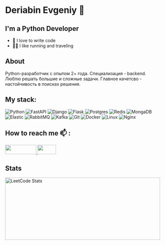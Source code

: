 # Deriabin Evgeniy 👋

## I'm a Python Developer

- 🦾 I love to write code  
- 🏃‍♂️ I like running and traveling

## About

Python-разработчик с опытом 2+ года.
Специализация - backend. Люблю решать большие и сложные задачи.
Главное качетсво - настойчивость в поисках решения.

## My stack:
![Python](https://img.shields.io/badge/python-3670A0?style=for-the-badge&logo=python&logoColor=ffdd54)
![FastAPI](https://img.shields.io/badge/FastAPI-005571?style=for-the-badge&logo=fastapi)
![Django](https://img.shields.io/badge/django-%23092E20.svg?style=for-the-badge&logo=django&logoColor=white)
![Flask](https://img.shields.io/badge/Flask-000000?style=for-the-badge&logo=flask&logoColor=white)
![Postgres](https://img.shields.io/badge/postgres-%23316192.svg?style=for-the-badge&logo=postgresql&logoColor=white)
![Redis](https://img.shields.io/badge/redis-%23DD0031.svg?style=for-the-badge&logo=redis&logoColor=white)
![MongaDB](https://img.shields.io/badge/MongoDB-4EA94B?style=for-the-badge&logo=mongodb&logoColor=white)
![Elastic](https://img.shields.io/badge/Elastic_Search-005571?style=for-the-badge&logo=elasticsearch&logoColor=white)
![RabbitMQ](https://img.shields.io/badge/rabbitmq-%23FF6600.svg?&style=for-the-badge&logo=rabbitmq&logoColor=white)
![Kafka](https://img.shields.io/badge/Apache_Kafka-231F20?style=for-the-badge&logo=apache-kafka&logoColor=white)
![Git](https://img.shields.io/badge/git-%23F05033.svg?style=for-the-badge&logo=git&logoColor=white)
![Docker](https://img.shields.io/badge/docker-%230db7ed.svg?style=for-the-badge&logo=docker&logoColor=white)
![Linux](https://img.shields.io/badge/Linux-FCC624?style=for-the-badge&logo=linux&logoColor=black)
![Nginx](https://img.shields.io/badge/Nginx-009639?style=for-the-badge&logo=nginx&logoColor=white)

## How to reach me 📫 :
<a href="https://www.linkedin.com/in/evgeniy-deriabin" rel="nofollow">
    <img src="https://img.shields.io/badge/LinkedIn-0077B5?style=for-the-badge&logo=linkedin&logoColor=white" width="100" height="30">
</a>

<a href="https://t.me/Deriabin_85" rel="nofollow">
    <img src="https://upload.wikimedia.org/wikipedia/commons/8/83/Telegram_2019_Logo.svg" width="60" height="30">
</a>

## Stats
<a href="https://leetcode.com/fersus85">
    <img src="https://leetcard.jacoblin.cool/fersus85?theme=light&font=Noto%20Sans%20Elbasan" width="500" height="200" alt="LeetCode Stats">
</a>


<!--
**fersus85/fersus85** is a ✨ _special_ ✨ repository because its `README.md` (this file) appears on your GitHub profile.

Here are some ideas to get you started:

- 🔭 I’m currently working on ...
- 🌱 I’m currently learning ...
- 👯 I’m looking to collaborate on ...
- 🤔 I’m looking for help with ...
- 💬 Ask me about ...
- 📫 How to reach me: ...
- 😄 Pronouns: ...
- ⚡ Fun fact: ...
-->
